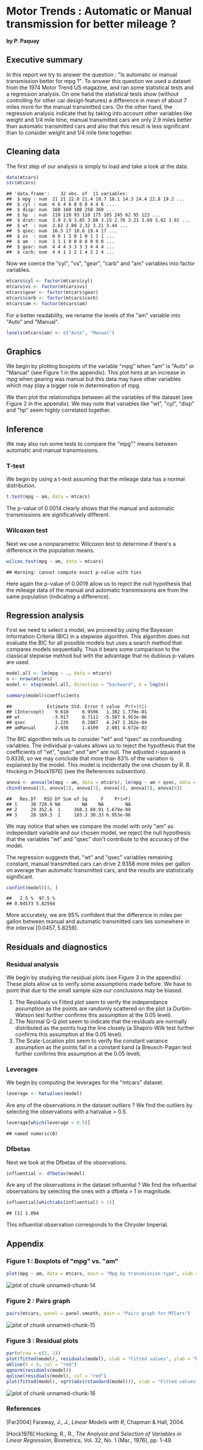 Motor Trends : Automatic or Manual transmission for better mileage ?
========================================================
    
**by P. Paquay**
    
## Executive summary
    
In this report we try to answer the question : "Is automatic or manual transmission better for mpg ?". To answer this question we used a dataset from the 1974 Motor Trend US magazine, and ran some statistical tests and a regression analysis. On one hand the statistical tests show (without controlling for other car design features) a difference in mean of about 7 miles more for the manual transmitted cars. On the other hand, the regression analysis indicate that by taking into account other variables like weight and 1/4 mile time, manual transmitted cars are only 2.9 miles better than automatic transmitted cars and also that this result is less significant than to consider weight and 1/4 mile time together.

## Cleaning data

The first step of our analysis is simply to load and take a look at the data.


```r
data(mtcars)
str(mtcars)
```

```
## 'data.frame':	32 obs. of  11 variables:
##  $ mpg : num  21 21 22.8 21.4 18.7 18.1 14.3 24.4 22.8 19.2 ...
##  $ cyl : num  6 6 4 6 8 6 8 4 4 6 ...
##  $ disp: num  160 160 108 258 360 ...
##  $ hp  : num  110 110 93 110 175 105 245 62 95 123 ...
##  $ drat: num  3.9 3.9 3.85 3.08 3.15 2.76 3.21 3.69 3.92 3.92 ...
##  $ wt  : num  2.62 2.88 2.32 3.21 3.44 ...
##  $ qsec: num  16.5 17 18.6 19.4 17 ...
##  $ vs  : num  0 0 1 1 0 1 0 1 1 1 ...
##  $ am  : num  1 1 1 0 0 0 0 0 0 0 ...
##  $ gear: num  4 4 4 3 3 3 3 4 4 4 ...
##  $ carb: num  4 4 1 1 2 1 4 2 2 4 ...
```

Now we coerce the "cyl", "vs", "gear", "carb" and "am" variables into factor variables.


```r
mtcars$cyl <- factor(mtcars$cyl)
mtcars$vs <- factor(mtcars$vs)
mtcars$gear <- factor(mtcars$gear)
mtcars$carb <- factor(mtcars$carb)
mtcars$am <- factor(mtcars$am)
```

For a better readability, we rename the levels of the "am" variable into "Auto" and "Manual".


```r
levels(mtcars$am) <- c("Auto", "Manual")
```

## Graphics

We begin by plotting boxplots of the variable "mpg" when "am" is "Auto" or "Manual" (see Figure 1 in the appendix). This plot hints at an increase in mpg when gearing was manual but this data may have other variables which may play a bigger role in determination of mpg.

We then plot the relationships between all the variables of the dataset (see Figure 2 in the appendix). We may note that variables like "wt", "cyl", "disp" and "hp" seem highly correlated together.

## Inference

We may also run some tests to compare the "mpg"" means between automatic and manual transmissions.

### T-test

We begin by using a t-test assuming that the mileage data has a normal distribution.


```r
t.test(mpg ~ am, data = mtcars)
```

The p-value of 0.0014 clearly shows that the manual and automatic transmissions are significatively different.

### Wilcoxon test

Next we use a nonparametric Wilcoxon test to determine if there's a difference in the population means.


```r
wilcox.test(mpg ~ am, data = mtcars)
```

```
## Warning: cannot compute exact p-value with ties
```

Here again the p-value of 0.0019 allow us to reject the null hypothesis that the mileage data of the manual and automatic transmissions are from the same population (indicating a difference).

## Regression analysis

First we need to select a model, we proceed by using the Bayesian Information Criteria (BIC) in a stepwise algorithm. This algorithm does not evaluate the BIC for all possible models but uses a search method that compares models sequentially. Thus it bears some comparison to the classical stepwise method but with the advantage that no dubious p-values are used.


```r
model.all <- lm(mpg ~ ., data = mtcars)
n <- nrow(mtcars)
model <- step(model.all, direction = "backward", k = log(n))
```


```r
summary(model)$coefficients
```

```
##             Estimate Std. Error t value  Pr(>|t|)
## (Intercept)    9.618     6.9596   1.382 1.779e-01
## wt            -3.917     0.7112  -5.507 6.953e-06
## qsec           1.226     0.2887   4.247 2.162e-04
## amManual       2.936     1.4109   2.081 4.672e-02
```

The BIC algorithm tells us to consider "wt" and "qsec" as confounding variables. The individual p-values allows us to reject the hypothesis that the coefficients of "wt", "qsec" and "am" are null. The adjusted r-squared is 0.8336, so we may conclude that more than 83% of the variation is explained by the model. This model is incidentally the one chosen by R. R. Hocking in [Hock1976] (see the References subsection).


```r
anova <- anova(lm(mpg ~ am, data = mtcars), lm(mpg ~ am + qsec, data = mtcars), lm(mpg ~ am + wt + qsec, data = mtcars))
cbind(anova[1], anova[2], anova[3], anova[4], anova[5], anova[6])
```

```
##   Res.Df   RSS Df Sum of Sq     F    Pr(>F)
## 1     30 720.9 NA        NA    NA        NA
## 2     29 352.6  1     368.3 60.91 1.679e-08
## 3     28 169.3  1     183.3 30.33 6.953e-06
```

We may notice that when we compare the model with only "am" as independant variable and our chosen model, we reject the null hypothesis that the variables "wt" and "qsec" don't contribute to the accuracy of the model.

The regression suggests that, "wt" and "qsec" variables remaining constant, manual transmitted cars can drive 2.9358 more miles per gallon on average than automatic transmitted cars, and the results are statistically significant.


```r
confint(model)[4, ]
```

```
##   2.5 %  97.5 % 
## 0.04573 5.82594
```

More accurately, we are 95% confident that the difference in miles per gallon between manual and automatic transmitted cars lies somewhere in the interval [0.0457, 5.8259].

## Residuals and diagnostics

### Residual analysis

We begin by studying the residual plots (see Figure 3 in the appendix). These plots allow us to verify some assumptions made before. We have to point that due to the small sample size our conclusions may be biased.

1. The Residuals vs Fitted plot seem to verify the independance assumption as the points are randomly scattered on the plot (a Durbin-Watson test further confirms this assumption at the 0.05 level).
2. The Normal Q-Q plot seem to indicate that the residuals are normally distributed as the points hug the line closely (a Shapiro-Wilk test further confirms this assumption at the 0.05 level).
3. The Scale-Location plot seem to verify the constant variance assumption as the points fall in a constant band (a Breusch-Pagan test further confirms this assumption at the 0.05 level).

### Leverages

We begin by computing the leverages for the "mtcars" dataset.


```r
leverage <- hatvalues(model)
```

Are any of the observations in the dataset outliers ? We find the outliers by selecting the observations with a hatvalue > 0.5.


```r
leverage[which(leverage > 0.5)]
```

```
## named numeric(0)
```

### Dfbetas

Next we look at the Dfbetas of the observations.


```r
influential <- dfbetas(model)
```

Are any of the observations in the dataset influential ? We find the influential observations by selecting the ones with a dfbeta > 1 in magnitude.


```r
influential[which(abs(influential) > 1)]
```

```
## [1] 1.094
```

This influential observation corresponds to the Chrysler Imperial.

## Appendix

### Figure 1 : Boxplots of "mpg" vs. "am"


```r
plot(mpg ~ am, data = mtcars, main = "Mpg by transmission type", xlab = "Transmission type", ylab = "Miles per gallon")
```

![plot of chunk unnamed-chunk-14](figure/unnamed-chunk-14.png) 

### Figure 2 : Pairs graph


```r
pairs(mtcars, panel = panel.smooth, main = "Pairs graph for MTCars")
```

![plot of chunk unnamed-chunk-15](figure/unnamed-chunk-15.png) 

### Figure 3 : Residual plots


```r
par(mfrow = c(2, 2))
plot(fitted(model), residuals(model), xlab = "Fitted values", ylab = "Residuals", main = "Residuals vs Fitted")
abline(h = 0, col = "red")
qqnorm(residuals(model))
qqline(residuals(model), col = "red")
plot(fitted(model), sqrt(abs(rstandard(model))), xlab = "Fitted values", ylab = "Square Root of Standardized Residuals", main = "Scale-Location")
```

![plot of chunk unnamed-chunk-16](figure/unnamed-chunk-16.png) 

### References

[Far2004] Faraway, J., J., *Linear Models with R*, Chapman & Hall, 2004.

[Hock1976] Hocking, R., R., *The Analysis and Selection of Variables in Linear Regression*, Biometrics, Vol. 32, No. 1 (Mar., 1976), pp. 1-49.
